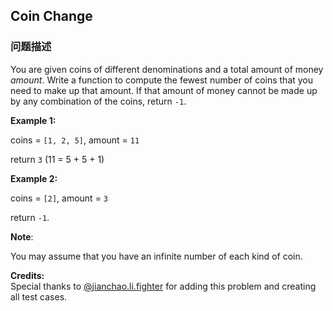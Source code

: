 ## Coin Change  
### 问题描述

You are given coins of different denominations and a total amount of money *amount*. Write a function to compute the fewest number of coins that you need to make up that amount. If that amount of money cannot be made up by any combination of the coins, return `-1`.



**Example 1:**<br>
coins = `[1, 2, 5]`, amount = `11`<br>
return `3` (11 = 5 + 5 + 1)



**Example 2:**<br>
coins = `[2]`, amount = `3`<br>
return `-1`.



**Note**:<br>
You may assume that you have an infinite number of each kind of coin.


**Credits:**<br />Special thanks to [@jianchao.li.fighter](https://leetcode.com/discuss/user/jianchao.li.fighter) for adding this problem and creating all test cases.
